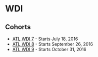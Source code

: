# WDI

## Cohorts

* [ATL WDI 7](https://github.com/ATL-WDI-Curriculum/wdi-7.git) - Starts July 18, 2016
* [ATL WDI 8](https://github.com/ATL-WDI-Curriculum/wdi-8.git) - Starts September 26, 2016
* [ATL WDI 9](https://github.com/ATL-WDI-Curriculum/wdi-9.git) - Starts October 31, 2016
